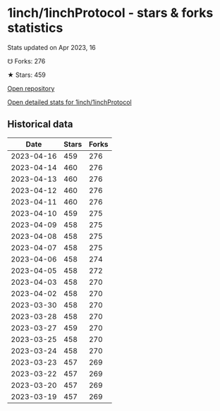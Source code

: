 # 1inch/1inchProtocol - stars & forks statistics

Stats updated on Apr 2023, 16

☋ Forks: 276

★ Stars: 459

[Open repository](https://github.com/1inch/1inchProtocol)

[Open detailed stats for 1inch/1inchProtocol](https://reviewgithub.com/rep/1inch/1inchProtocol)

## Historical data
| Date | Stars | Forks |
|------|-------|-------|
| 2023-04-16 | 459 | 276 | 
| 2023-04-14 | 460 | 276 | 
| 2023-04-13 | 460 | 276 | 
| 2023-04-12 | 460 | 276 | 
| 2023-04-11 | 460 | 276 | 
| 2023-04-10 | 459 | 275 | 
| 2023-04-09 | 458 | 275 | 
| 2023-04-08 | 458 | 275 | 
| 2023-04-07 | 458 | 275 | 
| 2023-04-06 | 458 | 274 | 
| 2023-04-05 | 458 | 272 | 
| 2023-04-03 | 458 | 270 | 
| 2023-04-02 | 458 | 270 | 
| 2023-03-30 | 458 | 270 | 
| 2023-03-28 | 458 | 270 | 
| 2023-03-27 | 459 | 270 | 
| 2023-03-25 | 458 | 270 | 
| 2023-03-24 | 458 | 270 | 
| 2023-03-23 | 457 | 269 | 
| 2023-03-22 | 457 | 269 | 
| 2023-03-20 | 457 | 269 | 
| 2023-03-19 | 457 | 269 | 

